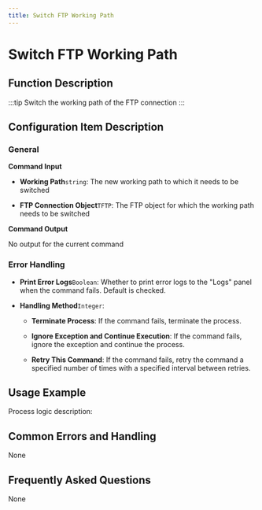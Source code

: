 ```yaml
---
title: Switch FTP Working Path
---
```


# Switch FTP Working Path

## Function Description

:::tip 
Switch the working path of the FTP connection
:::

## Configuration Item Description

### General

**Command Input**

- **Working Path**`string`: The new working path to which it needs to be switched

- **FTP Connection Object**`TFTP`: The FTP object for which the working path needs to be switched


**Command Output**

No output for the current command


### Error Handling

- **Print Error Logs**`Boolean`: Whether to print error logs to the "Logs" panel when the command fails. Default is checked. 

- **Handling Method**`Integer`:

    - **Terminate Process**: If the command fails, terminate the process.

    - **Ignore Exception and Continue Execution**: If the command fails, ignore the exception and continue the process.

    - **Retry This Command**: If the command fails, retry the command a specified number of times with a specified interval between retries.

## Usage Example

Process logic description:

## Common Errors and Handling

None

## Frequently Asked Questions

None

